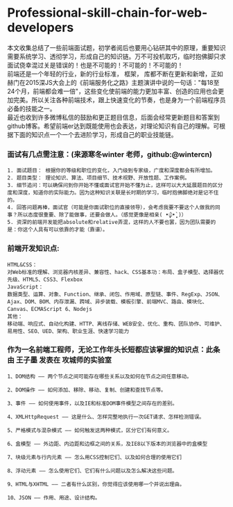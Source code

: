# Professional-skill-chain-for-web-developers  
本文收集总结了一些前端面试题，初学者阅后也要用心钻研其中的原理，重要知识需要系统学习、透彻学习，形成自己的知识链。万不可投机取巧，临时抱佛脚只求面试侥幸混过关是错误的！也是不可能的！不可能的！不可能的！  
前端还是一个年轻的行业，新的行业标准， 框架， 库都不断在更新和新增，正如赫门在2015深JS大会上的《前端服务化之路》主题演讲中说的一句话："每18至24个月，前端都会难一倍"，这些变化使前端的能力更加丰富、创造的应用也会更加完美。所以关注各种前端技术，跟上快速变化的节奏，也是身为一个前端程序员必备的技能之一。  
最近也收到许多微博私信的鼓励和更正题目信息，后面会经常更新题目和答案到github博客。希望前端er达到既能使用也会表达，对理论知识有自己的理解。可根据下面的知识点一个一个去进阶学习，形成自己的职业技能链。  

### 面试有几点需注意：(来源寒冬winter 老师，github:@wintercn)  
    1. 面试题目： 根据你的等级和职位的变化，入门级到专家级，广度和深度都会有所增加。  
    2. 题目类型： 理论知识、算法、项目细节、技术视野、开放性题、工作案例。  
    3. 细节追问：可以确保问到你开始不懂或面试官开始不懂为止，这样可以大大延展题目的区分度和深度，知道你的实际能力。因为这种知识关联是长时期的学习，临时抱佛脚绝对是记不住的。  
    4. 回答问题再棒，面试官（可能是你面试职位的直接领导），会考虑我要不要这个人做我的同事？所以态度很重要、除了能做事，还要会做人。（感觉更像是相亲( •̣̣̣̣̣̥́௰•̣̣̣̣̣̥̀ )）  
    5. 资深的前端开发能把absolute和relative弄混，这样的人不要也罢，因为团队需要的是：你这个人具有可以依靠的才能（靠谱）。

### 前端开发知识点:  
    HTML&CSS：  
    对Web标准的理解、浏览器内核差异、兼容性、hack、CSS基本功：布局、盒子模型、选择器优先级、HTML5、CSS3、Flexbox
    JavaScript：  
    数据类型、运算、对象、Function、继承、闭包、作用域、原型链、事件、RegExp、JSON、Ajax、DOM、BOM、内存泄漏、跨域、异步装载、模板引擎、前端MVC、路由、模块化、Canvas、ECMAScript 6、Nodejs
    其他：  
    移动端、响应式、自动化构建、HTTP、离线存储、WEB安全、优化、重构、团队协作、可维护、易用性、SEO、UED、架构、职业生涯、快速学习能力

### 作为一名前端工程师，无论工作年头长短都应该掌握的知识点：此条由 王子墨 发表在 攻城师的实验室  
    1、DOM结构 —— 两个节点之间可能存在哪些关系以及如何在节点之间任意移动。

    2、DOM操作 —— 如何添加、移除、移动、复制、创建和查找节点等。

    3、事件 —— 如何使用事件，以及IE和标准DOM事件模型之间存在的差别。

    4、XMLHttpRequest —— 这是什么、怎样完整地执行一次GET请求、怎样检测错误。

    5、严格模式与混杂模式 —— 如何触发这两种模式，区分它们有何意义。

    6、盒模型 —— 外边距、内边距和边框之间的关系，及IE8以下版本的浏览器中的盒模型

    7、块级元素与行内元素 —— 怎么用CSS控制它们、以及如何合理的使用它们

    8、浮动元素 —— 怎么使用它们、它们有什么问题以及怎么解决这些问题。

    9、HTML与XHTML —— 二者有什么区别，你觉得应该使用哪一个并说出理由。

    10、JSON —— 作用、用途、设计结构。
